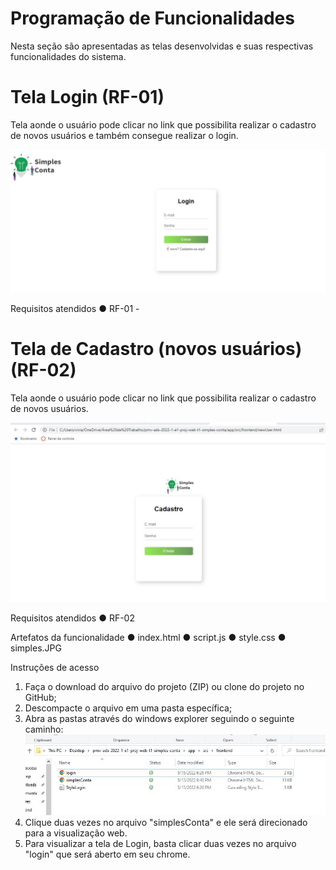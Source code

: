 # Programação de Funcionalidades

Nesta seção são apresentadas as telas desenvolvidas e suas respectivas funcionalidades 
do sistema.

# Tela Login (RF-01)

Tela aonde o usuário pode clicar no link que possibilita realizar o cadastro de novos usuários e também consegue realizar o login.

![Login](https://github.com/ICEI-PUC-Minas-PMV-ADS/pmv-ads-2022-1-e1-proj-web-t1-simples-conta/blob/main/docs/img/siteLogin.JPG)

Requisitos atendidos
● RF-01 - 

# Tela de Cadastro (novos usuários) (RF-02)

Tela aonde o usuário pode clicar no link que possibilita realizar o cadastro de novos usuários.

![Login](https://github.com/ICEI-PUC-Minas-PMV-ADS/pmv-ads-2022-1-e1-proj-web-t1-simples-conta/blob/main/docs/img/cadastro.JPG)

Requisitos atendidos
● RF-02

Artefatos da funcionalidade
● index.html
● script.js
● style.css
● simples.JPG

Instruções de acesso

1. Faça o download do arquivo do projeto (ZIP) ou clone do projeto no GitHub;
2. Descompacte o arquivo em uma pasta específica;
3. Abra as pastas através do windows explorer seguindo o seguinte caminho:
![CaminhoPastas](https://github.com/ICEI-PUC-Minas-PMV-ADS/pmv-ads-2022-1-e1-proj-web-t1-simples-conta/blob/main/docs/img/indexFile.JPG)
4. Clique duas vezes no arquivo "simplesConta" e ele será direcionado para a visualização web.
5. Para visualizar a tela de Login, basta clicar duas vezes no arquivo "login" que será aberto em seu chrome.








